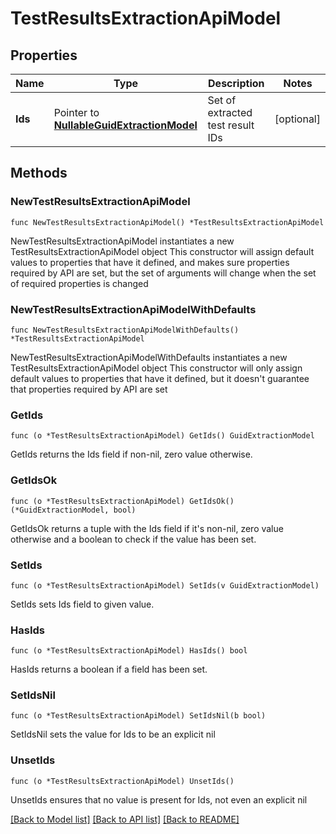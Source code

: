 # TestResultsExtractionApiModel

## Properties

Name | Type | Description | Notes
------------ | ------------- | ------------- | -------------
**Ids** | Pointer to [**NullableGuidExtractionModel**](GuidExtractionModel.md) | Set of extracted test result IDs | [optional] 

## Methods

### NewTestResultsExtractionApiModel

`func NewTestResultsExtractionApiModel() *TestResultsExtractionApiModel`

NewTestResultsExtractionApiModel instantiates a new TestResultsExtractionApiModel object
This constructor will assign default values to properties that have it defined,
and makes sure properties required by API are set, but the set of arguments
will change when the set of required properties is changed

### NewTestResultsExtractionApiModelWithDefaults

`func NewTestResultsExtractionApiModelWithDefaults() *TestResultsExtractionApiModel`

NewTestResultsExtractionApiModelWithDefaults instantiates a new TestResultsExtractionApiModel object
This constructor will only assign default values to properties that have it defined,
but it doesn't guarantee that properties required by API are set

### GetIds

`func (o *TestResultsExtractionApiModel) GetIds() GuidExtractionModel`

GetIds returns the Ids field if non-nil, zero value otherwise.

### GetIdsOk

`func (o *TestResultsExtractionApiModel) GetIdsOk() (*GuidExtractionModel, bool)`

GetIdsOk returns a tuple with the Ids field if it's non-nil, zero value otherwise
and a boolean to check if the value has been set.

### SetIds

`func (o *TestResultsExtractionApiModel) SetIds(v GuidExtractionModel)`

SetIds sets Ids field to given value.

### HasIds

`func (o *TestResultsExtractionApiModel) HasIds() bool`

HasIds returns a boolean if a field has been set.

### SetIdsNil

`func (o *TestResultsExtractionApiModel) SetIdsNil(b bool)`

 SetIdsNil sets the value for Ids to be an explicit nil

### UnsetIds
`func (o *TestResultsExtractionApiModel) UnsetIds()`

UnsetIds ensures that no value is present for Ids, not even an explicit nil

[[Back to Model list]](../README.md#documentation-for-models) [[Back to API list]](../README.md#documentation-for-api-endpoints) [[Back to README]](../README.md)


